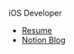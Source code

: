 iOS Developer
- [Resume](https://jagged-jupiter-d10.notion.site/iOS-Developer-b4a8b5f84f32488db1f7069d2ef071a6)
- [Notion Blog](https://jagged-jupiter-d10.notion.site/657b888f434241dc8db5c6f59093513d?v=82bcd30999224187bdce7f467c55c800)
